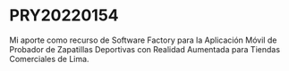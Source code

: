 # PRY20220154
Mi aporte como recurso de Software Factory para la Aplicación Móvil de Probador de Zapatillas Deportivas con Realidad Aumentada para Tiendas Comerciales de Lima.
